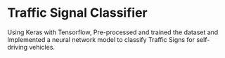 # Traffic Signal Classifier
Using Keras with Tensorflow, Pre-processed and trained the dataset and Implemented a neural network model to classify Traffic Signs for self-driving vehicles.
